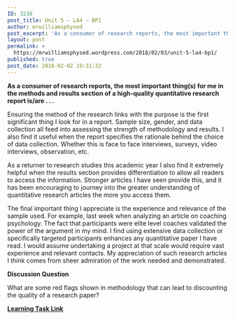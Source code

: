 ```yaml
---
ID: 3238
post_title: Unit 5 – LA4 – BP1
author: mrwilliamsphysed
post_excerpt: 'As a consumer of research reports, the most important thing(s) for me in the methods and results section of a high-quality quantitative research report is/are . . . Ensuring the method of the research links with the purpose is the first significant thing I look for in a report. Sample size, gender, and data collection &hellip; <a href="https://mrwilliamsphysed.wordpress.com/2018/02/03/unit-5-la4-bp1/">Continue reading <span>Unit 5 &ndash; LA4 &ndash;&nbsp;BP1</span></a>'
layout: post
permalink: >
  https://mrwilliamsphysed.wordpress.com/2018/02/03/unit-5-la4-bp1/
published: true
post_date: 2018-02-02 19:31:32
---
```

<strong>As a consumer of research reports, the most important thing(s) for me in the methods and results section of a high-quality quantitative research report is/are . . .</strong>

Ensuring the method of the research links with the purpose is the first significant thing I look for in a report. Sample size, gender, and data collection all feed into assessing the strength of methodology and results. I also find it useful when the report specifies the rationale behind the choice of data collection. Whether this is face to face interviews, surveys, video interviews, observation, etc.

As a returner to research studies this academic year I also find it extremely helpful when the results section provides differentiation to allow all readers to access the information. Stronger articles I have seen provide this, and it has been encouraging to journey into the greater understanding of quantitative research articles the more you access them.

The final important thing I appreciate is the experience and relevance of the sample used. For example, last week when analyzing an article on coaching psychology. The fact that participants were elite level coaches validated the power of the argument in my mind. I find using extensive data collection or specifically targeted participants enhances any quantitative paper I have read. I would assume undertaking a project at that scale would require vast experience and relevant contacts. My appreciation of such research articles I think comes from sheer admiration of the work needed and demonstrated.

<strong>Discussion Question</strong>

What are some red flags shown in methodology that can lead to discounting the quality of a research paper?

<strong><a href="https://create.twu.ca/ldrs591-sp18/unit-5-learning-activities/">Learning Task Link</a></strong>